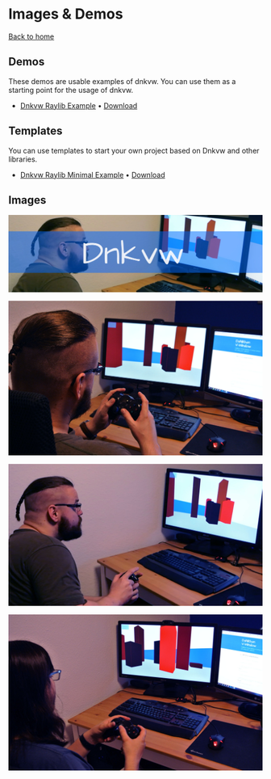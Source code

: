 # Images & Demos
[Back to home](../)

## Demos
These demos are usable examples of dnkvw. You can use them as a starting point for the usage of dnkvw.

* [Dnkvw Raylib Example](https://github.com/DaNiKhan-GbR/Dnkvw-Raylib-Example) • [Download](https://github.com/DaNiKhan-GbR/Dnkvw-Raylib-Example/releases)

## Templates
You can use templates to start your own project based on Dnkvw and other libraries.

* [Dnkvw Raylib Minimal Example](https://github.com/DaNiKhan-GbR/Dnkvw-Raylib-Minimal-Example) • [Download](https://github.com/DaNiKhan-GbR/Dnkvw-Raylib-Minimal-Example/releases)

## Images

![Teaser](../teaser.jpg)

![Image 1](dnkvw1.jpg)

![Image 2](dnkvw2.jpg)

![Image 3](dnkvw3.jpg)
